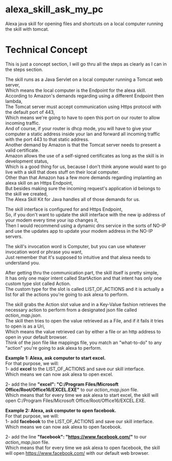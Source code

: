 # alexa_skill_ask_my_pc
Alexa java skill for opening files and shortcuts on a local computer running the skill with tomcat.

# Technical Concept
This is just a concept section, I will go thru all the steps as clearly as I can in the steps section.

The skill runs as a Java Servlet on a local computer running a Tomcat web server,<br/>
Which means the local computer is the Endpoint for the alexa skill.<br/>
According to Amazon's demands regarding using a different Endpoint then lambda,<br/>
The Tomcat server must accept communication using Https protocol with the default port of 443,<br/>
Which means we're going to have to open this port on our router to allow incoming traffic.<br/>
And of course, if your router is dhcp mode, you will have to give your computer a static address inside your lan and forward all incoming traffic with the port 443 to that static address.<br/>
Another demand by Amazon is that the Tomcat server needs to present a valid certificate.<br/>
Amazon allows the use of a self-signed certificates as long as the skill is in development status,<br/>
Which is a good thing for us, because I don't think anyone would want to go live with a skill that does stuff on their local computer.<br/>
Other than that Amazon has a few more demands regarding implanting an alexa skill on an Https Endpoint,<br/>
But besides making sure the incoming request's application id belongs to the skill we created,<br/>
The Alexa Skill Kit for Java handles all of those demands for us.

The skill interface is configured for and Https Endpoint,<br/>
So, if you don't want to update the skill interface with the new ip address of your modem every time your isp changes it,<br/>
Then I would recommend using a dynamic dns service in the sorts of NO-IP and use the updates app to update your modem address in the NO-IP servers.

The skill's invocation word is Computer, but you can use whatever invocation word or phrase you want,<br/>
Just remember that it's supposed to intuitive and that alexa needs to understand you.

After getting thru the communication part, the skill itself is pretty simple,<br/>
It has only one major intent called StartAction and that intent has only one custom type slot called Action.<br/>
The custom type for the slot is called LIST_OF_ACTIONS and it is actually a list for all the actions you're going to ask alexa to perform.

The skill grabs the Action slot value and in a Key-Value fashion retrieves the necessary action to perform from a designated json file called *action_map.json*.<br/>
The skill then tries to open the value retrieved as a File, and if it fails it tries to open is as a Uri,<br/>
Which means the value retrieved can by either a file or an http address to open in your default browser.<br/>
Think of the json file like mappings file, you match an "what-to-do" to any "action" you're going to ask alexa to perform.

**Example 1: Alexa, ask computer to start excel.<br/>**
For that purpose, we will:<br/>
1- add **excel** to the LIST_OF_ACTIONS and save our skill interface.<br/>
Which means we can now ask alexa to open excel.

2- add the line **"excel": "C:/Program Files/Microsoft Office/Root/Office16/EXCEL.EXE"** to our *action_map.json* file.<br/>
Which means that for every time we ask alexa to start excel, the skill will open C:/Program Files/Microsoft Office/Root/Office16/EXCEL.EXE.

**Example 2: Alexa, ask computer to open facebook.<br/>**
For that purpose, we will:<br/>
1- add **facebook** to the LIST_OF_ACTIONS and save our skill interface.<br/>
Which means we can now ask alexa to open facebook.

2- add the line **"facebook": "https://www.facebook.com/"** to our *action_map.json* file.<br/>
Which means that for every time we ask alexa to open facebook, the skill will open https://www.facebook.com/ with our default web browser.
